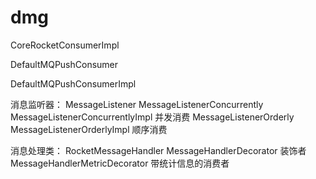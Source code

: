 # dmg


CoreRocketConsumerImpl

DefaultMQPushConsumer

DefaultMQPushConsumerImpl


消息监听器：
MessageListener
	MessageListenerConcurrently
		MessageListenerConcurrentlyImpl 并发消费 
	MessageListenerOrderly
		MessageListenerOrderlyImpl 顺序消费
	
	
消息处理类：
RocketMessageHandler
	MessageHandlerDecorator 装饰者
		MessageHandlerMetricDecorator 带统计信息的消费者
		
		




		